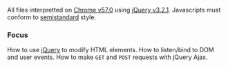 

All files interpretted on [Chrome v57.0](https://www.google.com/chrome/) using [jQuery v3.2.1](https://code.jquery.com/). Javascripts must conform to [semistandard](https://github.com/Flet/semistandard) style.

### Focus
How to use [jQuery](https://code.jquery.com/) to modify HTML elements. How to listen/bind to DOM and user events. How to make `GET` and `POST` requests with jQuery Ajax.
